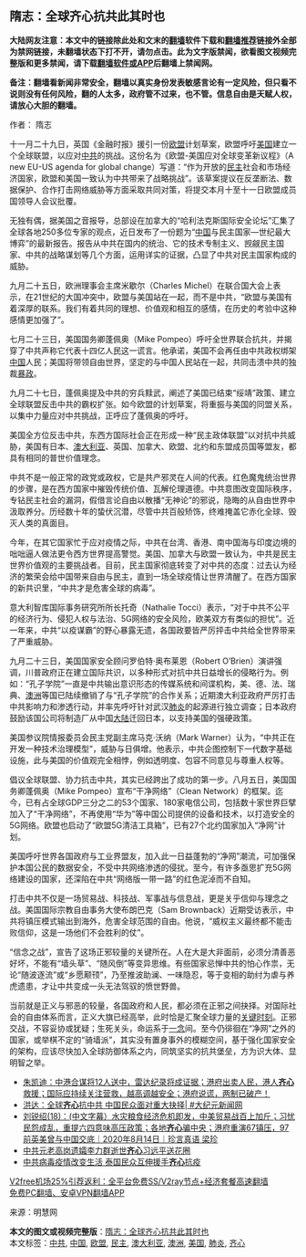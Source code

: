  <h2>隋志：全球齐心抗共此其时也</h2> <p class="notice"><b>大陆网友注意：本文中的链接除此处和文末的<a href="https://github.com/bannedbook/fanqiang" >翻墙</a>软件下载和<a href="https://github.com/killgcd/justmysocks/blob/master/README.md">翻墙推荐</a>链接外全部为禁网链接，未翻墙状态下打不开，请勿点击。此为文字版禁闻，欲看图文视频完整版和更多禁闻，请下载<a href="https://github.com/bannedbook/fanqiang">翻墙软件或APP</a>后翻墙上禁闻网。</p><p>备注：翻墙看新闻非常安全，翻墙以真实身份发表敏感言论有一定风险，但只看不说则没有任何风险，翻的人太多，政府管不过来，也不管。信息自由是天赋人权，请放心大胆的翻墙。</b></p>  <div class="entry"> <p>作者： 隋志</p> <p>十一月二十九日，英国《金融时报》援引一份<a href="https://www.bannedbook.org/bnews/tag/%e6%ac%a7%e7%9b%9f/" class="st_tag internal_tag" rel="tag" title="标签 欧盟 下的日志">欧盟</a>计划草案，欧盟呼吁<a href="https://www.bannedbook.org/bnews/tag/%e7%be%8e%e5%9b%bd/" class="st_tag internal_tag" rel="tag" title="标签 美国 下的日志">美国</a>建立一个全球联盟，以应对<a href="https://www.bannedbook.org/bnews/tag/%e4%b8%ad%e5%85%b1/" class="st_tag internal_tag" rel="tag" title="标签 中共 下的日志">中共</a>的挑战。这份名为《欧盟-美国应对全球变革新议程》（A new EU-US agenda for global change）写道：“作为开放的<a href="https://www.bannedbook.org/bnews/tag/%e6%b0%91%e4%b8%bb/" class="st_tag internal_tag" rel="tag" title="标签 民主 下的日志">民主</a>社会和市场经济国家，欧盟和美国一致认为中共带来了战略挑战”。该草案提议在反垄断法、数据保护、合作打击网络威胁等方面采取共同对策，将提交本月十至十一日欧盟成员国领导人会议批覆。</p> <p>无独有偶，据美国之音报导，总部设在加拿大的“哈利法克斯国际安全论坛”汇集了全球各地250多位专家的观点，近日发布了一份题为“<span class='wp_keywordlink_affiliate'><a href="https://www.bannedbook.org/" title="中国" target="_blank">中国</a></span>与民主国家—世纪最大博弈”的最新报告。报告从中共在国内的统治、它的技术专制主义、觊觎民主国家、中共的战略谋划等几个方面，运用详实的证据，凸显了中共对民主国家构成的威胁。</p> <p>九月二十五日，欧洲理事会主席米歇尔（Charles Michel）在联合国大会上表示，在21世纪的大国冲突中，欧盟与美国站在一起，而不是中共，“欧盟与美国有着深厚的联系。我们有着共同的理想、价值观和相互的感情，在历史的考验中这种感情更加强了”。</p>  <p>七月二十三日，美国国务卿蓬佩奥（Mike Pompeo）呼吁全世界联合抗共，并揭穿了中共声称它代表十四亿人民这一谎言。他承诺，美国不会再任由中共政权绑架<a href="https://www.bannedbook.org/bnews/tag/%E4%B8%AD%E5%9B%BD/" class="st_tag internal_tag" rel="tag" title="标签 中国 下的日志">中国</a>人民；美国将带领自由世界，坚定的与中国人民站在一起，共同击溃中共的独裁<span class='wp_keywordlink'><a href="https://www.bannedbook.org/forum11/topic276.html" title="禁片：评中国共产党的暴政" target="_blank">暴政</a></span>。</p> <p>九月二十七日，蓬佩奥提及中共的穷兵黩武，阐述了美国已结束“绥靖”政策、建立全球联盟反击中共的霸权扩张。如今欧盟的计划草案，将重振与美国的同盟关系，以集中力量应对中共挑战，正呼应了蓬佩奥的呼吁。</p> <p>美国全方位反击中共，东西方国际社会正在形成一种“民主政体联盟”以对抗中共威胁，美国有日本、<a href="https://www.bannedbook.org/bnews/tag/%e6%be%b3%e5%a4%a7%e5%88%a9%e4%ba%9a/" class="st_tag internal_tag" rel="tag" title="标签 澳大利亚 下的日志">澳大利亚</a>、英国、加拿大、欧盟、北约和东盟成员国等盟友，都具有相同的普世价值理念。</p> <p>中共不是一般正常的政党或政权，它是共产邪灵在人间的代表。红色魔鬼统治世界的步骤，是在西方国家中摧毁传统价值、瓦解伦理道德。中共意图改变国际秩序，专钻民主社会的漏洞，假借言论自由以散播“无神论”的邪说，隐晦的从自由世界中汲取养分。历经数十年的蛰伏沉潜，尽管中共百般矫饰，终难掩盖它赤化全球、毁灭人类的真面目。</p>  <p>今年，在其它国家忙于应对疫情之际，中共在台湾、香港、南中国海与印度边境的咄咄逼人做法更令西方世界提高警觉。美国、加拿大与欧盟一致认为，中共是民主世界价值观的主要挑战者。目前，民主国家彻底转变了对中共的态度：过去认为经济的繁荣会给中国带来自由与民主，直到一场全球疫情让世界清醒了。在西方国家的新共识里，“中共才是危害全球的病毒”。</p> <p>意大利智库国际事务研究所所长托奇（Nathalie Tocci）表示，“对于中共不公平的经济行为、侵犯人权与法治、5G网络的安全风险，欧美双方有类似的担忧”。近一年来，中共“以疫谋霸”的野心暴露无遗，各国政要皆严厉抨击中共给全世界带来了严重威胁。</p> <p>九月二十三日，美国国家安全顾问罗伯特·奥布莱恩（Robert O’Brien）演讲强调，川普政府正在建立国际共识，以多种形式对抗中共日益增长的侵略行为。例如：“孔子学院”一直是中共输出意识形态的传媒系统和间谍机构，美、德、法、瑞典、<a href="https://www.bannedbook.org/bnews/tag/%e6%be%b3%e6%b4%b2/" class="st_tag internal_tag" rel="tag" title="标签 澳洲 下的日志">澳洲</a>等国已陆续撤销了与“孔子学院”的合作关系；近期澳大利亚政府严厉打击中共影响力和渗透行动，并率先呼吁针对武汉<a href="https://www.bannedbook.org/bnews/tag/%e8%82%ba%e7%82%8e/" class="st_tag internal_tag" rel="tag" title="标签 肺炎 下的日志">肺炎</a>的起源进行独立调查；日本政府鼓励该国公司将制造厂从中国<span class='wp_keywordlink_affiliate'><a href="https://www.bannedbook.org/" title="大陆" target="_blank">大陆</a></span>迁回日本，以支持美国的强硬政策。</p> <p>美国参议院情报委员会民主党副主席马克·沃纳（Mark Warner）认为，“中共正在开发一种技术治理模型”，威胁与日俱增。他表示，中共企图控制下一代数字基础设施，此与美国的价值观完全相悖，例如透明度、包容不同意见与尊重人权等。</p>  <p>倡议全球联盟、协力抗击中共，其实已经跨出了成功的第一步。八月五日，美国国务卿蓬佩奥（Mike Pompeo）宣布“干净网络”（Clean Network）的框架。迄今，已有占全球GDP三分之二的53个国家、180家电信公司，包括数十家世界巨擘加入了“干净网络”，不再使用“华为”等中国公司提供的设备和技术，以打造安全的5G网络。欧盟也启动了“欧盟5G清洁工具箱”，已有27个北约国家加入“净网”计划。</p> <p>美国呼吁世界各国政府与工业界盟友，加入此一日益蓬勃的“净网”潮流，可加强保护本国公民的数据安全，不受中共网络渗透的侵扰。至今，有许多亟思扩充5G网络建设的国家，还深陷在中共“网络版一带一路”的红色泥淖而不自知。</p> <p>打击中共不仅是一场贸易战、科技战、军事战与信息战，更是关乎信仰与理念之战。美国国际宗教自由事务大使布朗巴克（Sam Brownback）近期受访表示，中共将镇压模式输出到海外，危害全球范围的自由。他说，“威权主义最终都不能击败信仰，这是一场他们不会胜利的仗”。</p> <p>“信念之战”，宣告了这场正邪较量的关键所在。人在大是大非面前，必须分清善恶好坏，不能有“墙头草”、“随风倒”等变异思维。有些国家忌惮中共的怕心作祟，无论“随波逐流”或“乡愿颟顸”，乃至推波助澜、一味隐忍，等于变相的助纣为虐与养虎遗患，才让中共变成一头无法驾驭的愤世野兽。</p>  <p>当前就是正义与邪恶的较量，各国政府和人民，都必须在正邪之间抉择。对国际社会的自由体系而言，正义大旗已经高举，此时恰是汇聚全球力量的<span class='wp_keywordlink'><a href="https://www.bannedbook.org/forum2/topic151.html" title="关键时刻：李鹏日记" target="_blank">关键时刻</a></span>。正邪交战，不容妥协或犹疑；生死关头，命运系于<span class='wp_keywordlink'><a href="https://www.bannedbook.org/forum2/topic13.html" title="小冊子：一念決定未來（更新版）" target="_blank">一念</a></span>间。至今仍徘徊在“净网”之外的国家，或举棋不定的“骑墙派”，其实没有置身事外的模糊空间，基于强化国家安全的架构，应该尽快加入全球防御体系之内，同筑坚实的抗共堡垒，方为识大体、显明智之举。</p> <ul class='op-related-articles' title='相关阅读'> <li><a href='https://www.bannedbook.org/bnews/bannedvideo/20201007/1409832.html' target='_blank'>朱凯迪：中港合谋将12人送中，雷达纪录将成证据；港府出卖人民，港人<b>齐心</b>救援；国际应持续关注营救，越高调越安全；港府说谎，两制已破产！</a></li> <li><a href='https://www.bannedbook.org/bnews/bannedvideo/20200928/1404372.html' target='_blank'>洪达：全球<b>齐心</b>抗中共 中国民众面对重大抉择| #大纪元新闻网</a></li> <li><a href='https://www.bannedbook.org/bnews/bannedvideo/20200814/1380256.html' target='_blank'>刘锐绍(18)：(中文字幕）水灾粮食经济危机即发，中美贸易战百上加斤；习忧民怨成乱，重提六四意味高压政策；各地<b>齐心</b>骗中央；港府重演67镇压，97前英美曾与中国交底｜2020年8月14日｜珍言真语 梁珍</a></li> <li><a href='https://www.bannedbook.org/bnews/baitai/20200412/1310885.html' target='_blank'>中共元老高岗遗孀李力群逝世<b>齐心</b>习远平送花圈</a></li> <li><a href='https://www.bannedbook.org/bnews/comments/20200402/1304814.html' target='_blank'>中共病毒疫情改变生活 泰国民众互伸援手<b>齐心</b>抗疫</a></li> </ul> <p class="texttj"> <a href="https://github.com/bannedbook/fanqiang/wiki/V2ray%E6%9C%BA%E5%9C%BA" target="_blank">V2free机场25%引荐返利：全平台免费SS/V2ray节点+经济套餐高速翻墙</a><br/> <a href="https://github.com/bannedbook/fanqiang/wiki/%E7%A6%81%E9%97%BB%E7%BD%91%E5%AE%89%E5%8D%93%E7%BF%BB%E5%A2%99%E6%96%B0%E9%97%BBAPP" target="_blank">免费PC翻墙、安卓VPN翻墙APP</a></p><p> 来源：明慧网 </p><a name='sharetosocial'></a>       <div><b>本文的图文或视频完整版</b>：<a href='https://www.bannedbook.org/bnews/comments/20201206/1443012.html'>隋志：全球齐心抗共此其时也</a></div>  </div><!--END ENTRY--> <div class="postfooter"> <div>本文标签：<a href="https://www.bannedbook.org/bnews/tag/%e4%b8%ad%e5%85%b1/" rel="tag">中共</a>, <a href="https://www.bannedbook.org/bnews/tag/%E4%B8%AD%E5%9B%BD/" rel="tag">中国</a>, <a href="https://www.bannedbook.org/bnews/tag/%e6%ac%a7%e7%9b%9f/" rel="tag">欧盟</a>, <a href="https://www.bannedbook.org/bnews/tag/%e6%b0%91%e4%b8%bb/" rel="tag">民主</a>, <a href="https://www.bannedbook.org/bnews/tag/%e6%be%b3%e5%a4%a7%e5%88%a9%e4%ba%9a/" rel="tag">澳大利亚</a>, <a href="https://www.bannedbook.org/bnews/tag/%e6%be%b3%e6%b4%b2/" rel="tag">澳洲</a>, <a href="https://www.bannedbook.org/bnews/tag/%e7%be%8e%e5%9b%bd/" rel="tag">美国</a>, <a href="https://www.bannedbook.org/bnews/tag/%e8%82%ba%e7%82%8e/" rel="tag">肺炎</a>, <a href="https://www.bannedbook.org/bnews/tag/%e9%bd%90%e5%bf%83/" rel="tag">齐心</a></div>  </div><!--END POSTFOOTER--> 